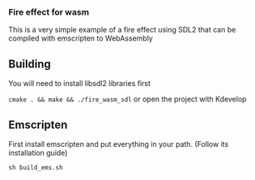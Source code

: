 ### Fire effect for wasm

This is a very simple example of a fire effect using SDL2 that can be compiled with emscripten to WebAssembly

## Building

You will need to install libsdl2 libraries first

`cmake . && make && ./fire_wasm_sdl` or open the project with Kdevelop

## Emscripten

First install emscripten and put everything in your path. (Follow its installation guide)

`sh build_ems.sh`

